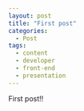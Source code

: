 ```yaml
---
layout: post
title: "First post"
categories:
  - Post
tags:
  - content
  - developer
  - front-end
  - presentation
---
```


First post!!